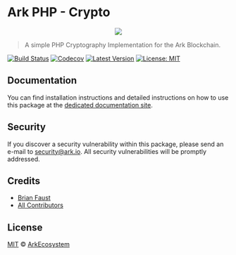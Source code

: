 # Ark PHP - Crypto

<p align="center">
    <img src="https://github.com/ArkEcosystem/php-crypto/blob/master/banner.png" />
</p>

> A simple PHP Cryptography Implementation for the Ark Blockchain.

[![Build Status](https://travis-ci.org/ArkEcosystem/php-crypto.svg)](https://travis-ci.org/ArkEcosystem/php-crypto)
[![Codecov](https://img.shields.io/codecov/c/github/arkecosystem/php-crypto/master.svg)](https://codecov.io/gh/arkecosystem/php-crypto)
[![Latest Version](https://img.shields.io/github/release/ArkEcosystem/php-crypto.svg)](https://github.com/ArkEcosystem/php-crypto/releases)
[![License: MIT](https://img.shields.io/badge/License-MIT-yellow.svg)](https://opensource.org/licenses/MIT)

## Documentation

You can find installation instructions and detailed instructions on how to use this package at the [dedicated documentation site](https://docs.ark.io/v1.0/docs/cryptography-php).

## Security

If you discover a security vulnerability within this package, please send an e-mail to security@ark.io. All security vulnerabilities will be promptly addressed.

## Credits

- [Brian Faust](https://github.com/faustbrian)
- [All Contributors](../../../../contributors)

## License

[MIT](LICENSE) © [ArkEcosystem](https://ark.io)
